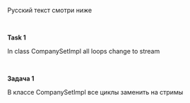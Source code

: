 Русский текст смотри ниже

<br/>

**Task 1**

In class CompanySetImpl all loops change to stream

<br/>

**Задача 1**

В классе CompanySetImpl все циклы заменить на стримы
